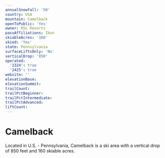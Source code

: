 ```yaml
---
annualSnowfall: '50'
country: USA
mountain: Camelback
openToPublic: 'Yes'
owner: KSL Resorts
passAffiliations: Ikon
skiableAcres: '160'
skied: 'Yes'
state: Pennsylvania
surfaceLiftsOnly: 'No'
verticalDrop: '850'
operated:
  '2324': true
  '2425': true
website: ''
elevationBase:
elevationSummit:
trailCount:
trailPctBeginner:
trailPctIntermediate:
trailPctAdvanced:
liftCount:
---
```



# Camelback

Located in U.S. - Pennsylvania, Camelback is a ski area with a vertical drop of 850 feet and 160 skiable acres.
